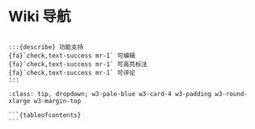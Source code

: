 # Wiki 导航

```{div} w3-pale-green w3-card w3-padding w3-round-xlarge w3-margin-top

:::{describe} 功能支持
{fa}`check,text-success mr-1` 可编辑
{fa}`check,text-success mr-1` 可高亮标注
{fa}`check,text-success mr-1` 可评论
:::
```

````{admonition} 导航
:class: tip, dropdown; w3-pale-blue w3-card-4 w3-padding w3-round-xlarge w3-margin-top

```{tableofcontents}
```
````